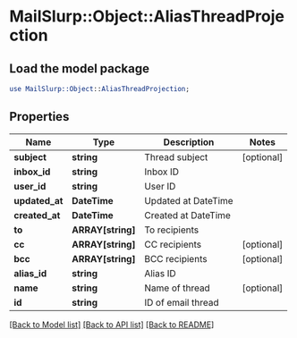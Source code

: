 # MailSlurp::Object::AliasThreadProjection

## Load the model package
```perl
use MailSlurp::Object::AliasThreadProjection;
```

## Properties
Name | Type | Description | Notes
------------ | ------------- | ------------- | -------------
**subject** | **string** | Thread subject | [optional] 
**inbox_id** | **string** | Inbox ID | 
**user_id** | **string** | User ID | 
**updated_at** | **DateTime** | Updated at DateTime | 
**created_at** | **DateTime** | Created at DateTime | 
**to** | **ARRAY[string]** | To recipients | 
**cc** | **ARRAY[string]** | CC recipients | [optional] 
**bcc** | **ARRAY[string]** | BCC recipients | [optional] 
**alias_id** | **string** | Alias ID | 
**name** | **string** | Name of thread | [optional] 
**id** | **string** | ID of email thread | 

[[Back to Model list]](../README#documentation-for-models) [[Back to API list]](../README#documentation-for-api-endpoints) [[Back to README]](../README)


